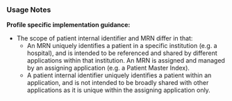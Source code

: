 ### Usage Notes

**Profile specific implementation guidance:**

- The scope of patient internal identifier and MRN differ in that:
  - An MRN uniquely identifies a patient in a specific institution (e.g. a hospital), and is intended to be referenced and shared by different applications within that institution. An MRN is assigned and managed by an assigning application (e.g. a Patient Master Index).  
  - A patient internal identifier uniquely identifies a patient within an application, and is not intended to be broadly shared with other applications as it is unique within the assigning application only. 
  
 